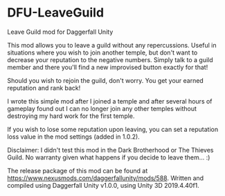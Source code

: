 # DFU-LeaveGuild
Leave Guild mod for Daggerfall Unity

This mod allows you to leave a guild without any repercussions. Useful in situations where you wish to join another temple, but don't want to decrease your reputation to the negative numbers. Simply talk to a guild member and there you'll find a new improvised button exactly for that!

Should you wish to rejoin the guild, don't worry. You get your earned reputation and rank back!

I wrote this simple mod after I joined a temple and after several hours of gameplay found out I can no longer join any other temples without destroying my hard work for the first temple.

If you wish to lose some reputation upon leaving, you can set a reputation loss value in the mod settings (added in 1.0.2).

Disclaimer: I didn't test this mod in the Dark Brotherhood or The Thieves Guild. No warranty given what happens if you decide to leave them... :)

The release package of this mod can be found at https://www.nexusmods.com/daggerfallunity/mods/588.
Written and compiled using Daggerfall Unity v1.0.0, using Unity 3D 2019.4.40f1.
